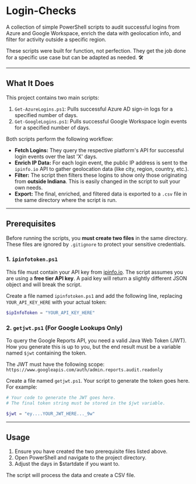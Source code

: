 # Login-Checks

A collection of simple PowerShell scripts to audit successful logins from Azure and Google Workspace, enrich the data with geolocation info, and filter for activity outside a specific region.

These scripts were built for function, not perfection. They get the job done for a specific use case but can be adapted as needed. 🛠️

---

## What It Does

This project contains two main scripts:

1.  `Get-AzureLogins.ps1`: Pulls successful Azure AD sign-in logs for a specified number of days.
2.  `Get-GoogleLogins.ps1`: Pulls successful Google Workspace login events for a specified number of days.

Both scripts perform the following workflow:
* **Fetch Logins:** They query the respective platform's API for successful login events over the last 'X' days.
* **Enrich IP Data:** For each login event, the public IP address is sent to the `ipinfo.io` API to gather geolocation data (like city, region, country, etc.).
* **Filter:** The script then filters these logins to show only those originating from **outside Indiana**. This is easily changed in the script to suit your own needs.
* **Export:** The final, enriched, and filtered data is exported to a `.csv` file in the same directory where the script is run.

---

##  Prerequisites

Before running the scripts, you **must create two files** in the same directory. These files are ignored by `.gitignore` to protect your sensitive credentials.

### 1. `ipinfotoken.ps1`

This file must contain your API key from [ipinfo.io](https://ipinfo.io/). The script assumes you are using a **free tier API key**. A paid key will return a slightly different JSON object and will break the script.

Create a file named `ipinfotoken.ps1` and add the following line, replacing `YOUR_API_KEY_HERE` with your actual token:

```powershell
$ipInfoToken = "YOUR_API_KEY_HERE"
```

### 2. `getjwt.ps1` (For Google Lookups Only)

To query the Google Reports API, you need a valid Java Web Token (JWT). How you generate this is up to you, but the end result must be a variable named `$jwt` containing the token.

The JWT must have the following scope: `https://www.googleapis.com/auth/admin.reports.audit.readonly`

Create a file named `getjwt.ps1`. Your script to generate the token goes here. For example:

```powershell
# Your code to generate the JWT goes here.
# The final token string must be stored in the $jwt variable.

$jwt = "ey....YOUR_JWT_HERE..._9w"
```

---

## Usage

1.  Ensure you have created the two prerequisite files listed above.
2.  Open PowerShell and navigate to the project directory.
3.  Adjust the days in $startdate if you want to.

The script will process the data and create a CSV file.